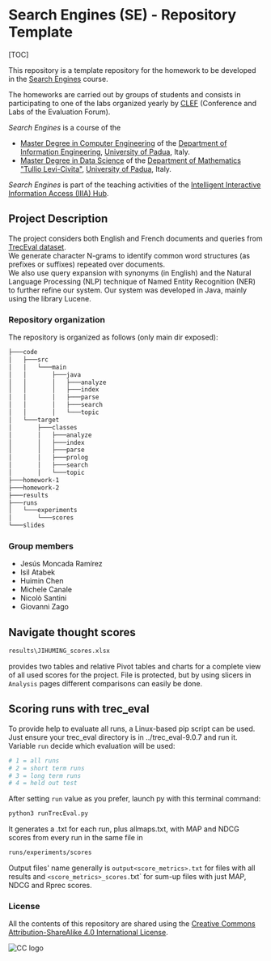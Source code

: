 # Search Engines (SE) - Repository Template
[TOC]

This repository is a template repository for the homework to be developed in the [Search Engines](https://iiia.dei.unipd.it/education/search-engines/) course.

The homeworks are carried out by groups of students and consists in participating to one of the labs organized yearly by [CLEF](https://www.clef-initiative.eu/) (Conference and Labs of the Evaluation Forum).

*Search Engines* is a course of the

* [Master Degree in Computer Engineering](https://degrees.dei.unipd.it/master-degrees/computer-engineering/) of the  [Department of Information Engineering](https://www.dei.unipd.it/en/), [University of Padua](https://www.unipd.it/en/), Italy.
* [Master Degree in Data Science](https://datascience.math.unipd.it/) of the  [Department of Mathematics "Tullio Levi-Civita"](https://www.math.unipd.it/en/), [University of Padua](https://www.unipd.it/en/), Italy.

*Search Engines* is part of the teaching activities of the [Intelligent Interactive Information Access (IIIA) Hub](http://iiia.dei.unipd.it/).

## Project Description ##
The project considers both English and French documents and queries from [TrecEval dataset](https://clef-longeval.github.io/tasks/).  
We generate character N-grams to identify common word structures (as prefixes or suffixes) repeated over documents.  
We also use query expansion with synonyms (in English) and the Natural Language Processing (NLP) technique of Named Entity Recognition (NER) to further refine our system. Our system was developed in Java, mainly using the library Lucene.
### Repository organization ###

The repository is organized as follows (only main dir exposed):
```bash
├───code
│   ├───src
│   │   └───main
│   │       ├───java
│   │       │   ├───analyze
│   │       │   ├───index
│   │       │   ├───parse
│   │       │   ├───search
│   │       │   └───topic
│   └───target
│       ├───classes
│       │   ├───analyze
│       │   ├───index
│       │   ├───parse
│       │   ├───prolog
│       │   ├───search
│       │   └───topic
├───homework-1
├───homework-2
├───results
├───runs
│   └───experiments
│       └───scores
└───slides
```

### Group members ###
- Jesús Moncada Ramírez  
- Isil Atabek  
- Huimin Chen  
- Michele Canale  
- Nicolò Santini  
- Giovanni Zago

## Navigate thought scores ##
```bash
results\JIHUMING_scores.xlsx
```
provides two tables and relative Pivot tables and charts for a complete view of all used scores for the project. File is protected, but by using slicers in `Analysis` pages different comparisons can easily be done.
## Scoring runs with trec_eval #
To provide help to evaluate all runs, a Linux-based pip script can be used. Just ensure your trec_eval directory is in ../trec_eval-9.0.7 and run it.  
Variable `run` decide which evaluation will be used:
```bash
# 1 = all runs
# 2 = short term runs
# 3 = long term runs
# 4 = held out test
```
After setting `run` value as you prefer, launch py with this terminal command:
```sh
python3 runTrecEval.py
```
It generates a .txt for each run, plus allmaps.txt, with MAP and NDCG scores from every run in the same file in
```bash
runs/experiments/scores
```
Output files' name generally is `output<score_metrics>.txt` for files with all results and `<score_metrics>_scores.`txt` for sum-up files with just MAP, NDCG and Rprec scores.

### License ###

All the contents of this repository are shared using the [Creative Commons Attribution-ShareAlike 4.0 International License](http://creativecommons.org/licenses/by-sa/4.0/).

![CC logo](https://i.creativecommons.org/l/by-sa/4.0/88x31.png)